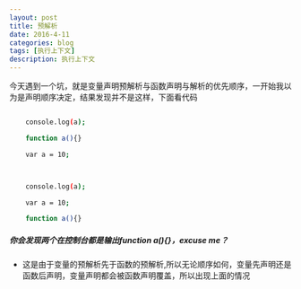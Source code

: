 ```yaml
---
layout: post
title: 预解析
date: 2016-4-11
categories: blog
tags: [执行上下文]
description: 执行上下文
---
```


今天遇到一个坑，就是变量声明预解析与函数声明与解析的优先顺序，一开始我以为是声明顺序决定，结果发现并不是这样，下面看代码

```sh

    console.log(a);

    function a(){}

    var a = 10;



    console.log(a);

    var a = 10;

    function a(){}


```

##### 你会发现两个在控制台都是输出function a(){}，excuse me？

* 这是由于变量的预解析先于函数的预解析,所以无论顺序如何，变量先声明还是函数后声明，变量声明都会被函数声明覆盖，所以出现上面的情况
